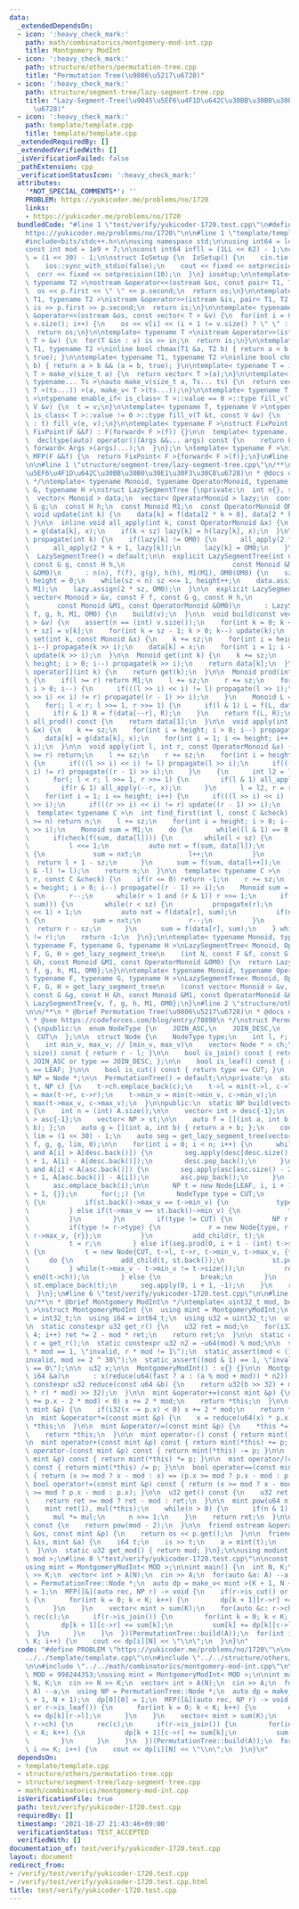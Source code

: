 ```yaml
---
data:
  _extendedDependsOn:
  - icon: ':heavy_check_mark:'
    path: math/combinatorics/montgomery-mod-int.cpp
    title: Montgomery ModInt
  - icon: ':heavy_check_mark:'
    path: structure/others/permutation-tree.cpp
    title: "Permutation Tree(\u9806\u5217\u6728)"
  - icon: ':heavy_check_mark:'
    path: structure/segment-tree/lazy-segment-tree.cpp
    title: "Lazy-Segment-Tree(\u9045\u5EF6\u4F1D\u642C\u30BB\u30B0\u30E1\u30F3\u30C8\
      \u6728)"
  - icon: ':heavy_check_mark:'
    path: template/template.cpp
    title: template/template.cpp
  _extendedRequiredBy: []
  _extendedVerifiedWith: []
  _isVerificationFailed: false
  _pathExtension: cpp
  _verificationStatusIcon: ':heavy_check_mark:'
  attributes:
    '*NOT_SPECIAL_COMMENTS*': ''
    PROBLEM: https://yukicoder.me/problems/no/1720
    links:
    - https://yukicoder.me/problems/no/1720
  bundledCode: "#line 1 \"test/verify/yukicoder-1720.test.cpp\"\n#define PROBLEM \"\
    https://yukicoder.me/problems/no/1720\"\n\n#line 1 \"template/template.cpp\"\n\
    #include<bits/stdc++.h>\n\nusing namespace std;\n\nusing int64 = long long;\n\
    const int mod = 1e9 + 7;\n\nconst int64 infll = (1LL << 62) - 1;\nconst int inf\
    \ = (1 << 30) - 1;\n\nstruct IoSetup {\n  IoSetup() {\n    cin.tie(nullptr);\n\
    \    ios::sync_with_stdio(false);\n    cout << fixed << setprecision(10);\n  \
    \  cerr << fixed << setprecision(10);\n  }\n} iosetup;\n\ntemplate< typename T1,\
    \ typename T2 >\nostream &operator<<(ostream &os, const pair< T1, T2 >& p) {\n\
    \  os << p.first << \" \" << p.second;\n  return os;\n}\n\ntemplate< typename\
    \ T1, typename T2 >\nistream &operator>>(istream &is, pair< T1, T2 > &p) {\n \
    \ is >> p.first >> p.second;\n  return is;\n}\n\ntemplate< typename T >\nostream\
    \ &operator<<(ostream &os, const vector< T > &v) {\n  for(int i = 0; i < (int)\
    \ v.size(); i++) {\n    os << v[i] << (i + 1 != v.size() ? \" \" : \"\");\n  }\n\
    \  return os;\n}\n\ntemplate< typename T >\nistream &operator>>(istream &is, vector<\
    \ T > &v) {\n  for(T &in : v) is >> in;\n  return is;\n}\n\ntemplate< typename\
    \ T1, typename T2 >\ninline bool chmax(T1 &a, T2 b) { return a < b && (a = b,\
    \ true); }\n\ntemplate< typename T1, typename T2 >\ninline bool chmin(T1 &a, T2\
    \ b) { return a > b && (a = b, true); }\n\ntemplate< typename T = int64 >\nvector<\
    \ T > make_v(size_t a) {\n  return vector< T >(a);\n}\n\ntemplate< typename T,\
    \ typename... Ts >\nauto make_v(size_t a, Ts... ts) {\n  return vector< decltype(make_v<\
    \ T >(ts...)) >(a, make_v< T >(ts...));\n}\n\ntemplate< typename T, typename V\
    \ >\ntypename enable_if< is_class< T >::value == 0 >::type fill_v(T &t, const\
    \ V &v) {\n  t = v;\n}\n\ntemplate< typename T, typename V >\ntypename enable_if<\
    \ is_class< T >::value != 0 >::type fill_v(T &t, const V &v) {\n  for(auto &e\
    \ : t) fill_v(e, v);\n}\n\ntemplate< typename F >\nstruct FixPoint : F {\n  explicit\
    \ FixPoint(F &&f) : F(forward< F >(f)) {}\n\n  template< typename... Args >\n\
    \  decltype(auto) operator()(Args &&... args) const {\n    return F::operator()(*this,\
    \ forward< Args >(args)...);\n  }\n};\n \ntemplate< typename F >\ninline decltype(auto)\
    \ MFP(F &&f) {\n  return FixPoint< F >{forward< F >(f)};\n}\n#line 4 \"test/verify/yukicoder-1720.test.cpp\"\
    \n\n#line 1 \"structure/segment-tree/lazy-segment-tree.cpp\"\n/**\n * @brief Lazy-Segment-Tree(\u9045\
    \u5EF6\u4F1D\u642C\u30BB\u30B0\u30E1\u30F3\u30C8\u6728)\n * @docs docs/lazy-segment-tree.md\n\
    \ */\ntemplate< typename Monoid, typename OperatorMonoid, typename F, typename\
    \ G, typename H >\nstruct LazySegmentTree {\nprivate:\n  int n{}, sz{}, height{};\n\
    \  vector< Monoid > data;\n  vector< OperatorMonoid > lazy;\n  const F f;\n  const\
    \ G g;\n  const H h;\n  const Monoid M1;\n  const OperatorMonoid OM0;\n\n  inline\
    \ void update(int k) {\n    data[k] = f(data[2 * k + 0], data[2 * k + 1]);\n \
    \ }\n\n  inline void all_apply(int k, const OperatorMonoid &x) {\n    data[k]\
    \ = g(data[k], x);\n    if(k < sz) lazy[k] = h(lazy[k], x);\n  }\n\n  inline void\
    \ propagate(int k) {\n    if(lazy[k] != OM0) {\n      all_apply(2 * k + 0, lazy[k]);\n\
    \      all_apply(2 * k + 1, lazy[k]);\n      lazy[k] = OM0;\n    }\n  }\n\npublic:\n\
    \  LazySegmentTree() = default;\n\n  explicit LazySegmentTree(int n, const F f,\
    \ const G g, const H h,\n                           const Monoid &M1, const OperatorMonoid\
    \ &OM0)\n      : n(n), f(f), g(g), h(h), M1(M1), OM0(OM0) {\n    sz = 1;\n   \
    \ height = 0;\n    while(sz < n) sz <<= 1, height++;\n    data.assign(2 * sz,\
    \ M1);\n    lazy.assign(2 * sz, OM0);\n  }\n\n  explicit LazySegmentTree(const\
    \ vector< Monoid > &v, const F f, const G g, const H h,\n                    \
    \       const Monoid &M1, const OperatorMonoid &OM0)\n      : LazySegmentTree(v.size(),\
    \ f, g, h, M1, OM0) {\n    build(v);\n  }\n\n  void build(const vector< Monoid\
    \ > &v) {\n    assert(n == (int) v.size());\n    for(int k = 0; k < n; k++) data[k\
    \ + sz] = v[k];\n    for(int k = sz - 1; k > 0; k--) update(k);\n  }\n\n  void\
    \ set(int k, const Monoid &x) {\n    k += sz;\n    for(int i = height; i > 0;\
    \ i--) propagate(k >> i);\n    data[k] = x;\n    for(int i = 1; i <= height; i++)\
    \ update(k >> i);\n  }\n\n  Monoid get(int k) {\n    k += sz;\n    for(int i =\
    \ height; i > 0; i--) propagate(k >> i);\n    return data[k];\n  }\n\n  Monoid\
    \ operator[](int k) {\n    return get(k);\n  }\n\n  Monoid prod(int l, int r)\
    \ {\n    if(l >= r) return M1;\n    l += sz;\n    r += sz;\n    for(int i = height;\
    \ i > 0; i--) {\n      if(((l >> i) << i) != l) propagate(l >> i);\n      if(((r\
    \ >> i) << i) != r) propagate((r - 1) >> i);\n    }\n    Monoid L = M1, R = M1;\n\
    \    for(; l < r; l >>= 1, r >>= 1) {\n      if(l & 1) L = f(L, data[l++]);\n\
    \      if(r & 1) R = f(data[--r], R);\n    }\n    return f(L, R);\n  }\n\n  Monoid\
    \ all_prod() const {\n    return data[1];\n  }\n\n  void apply(int k, const OperatorMonoid\
    \ &x) {\n    k += sz;\n    for(int i = height; i > 0; i--) propagate(k >> i);\n\
    \    data[k] = g(data[k], x);\n    for(int i = 1; i <= height; i++) update(k >>\
    \ i);\n  }\n\n  void apply(int l, int r, const OperatorMonoid &x) {\n    if(l\
    \ >= r) return;\n    l += sz;\n    r += sz;\n    for(int i = height; i > 0; i--)\
    \ {\n      if(((l >> i) << i) != l) propagate(l >> i);\n      if(((r >> i) <<\
    \ i) != r) propagate((r - 1) >> i);\n    }\n    {\n      int l2 = l, r2 = r;\n\
    \      for(; l < r; l >>= 1, r >>= 1) {\n        if(l & 1) all_apply(l++, x);\n\
    \        if(r & 1) all_apply(--r, x);\n      }\n      l = l2, r = r2;\n    }\n\
    \    for(int i = 1; i <= height; i++) {\n      if(((l >> i) << i) != l) update(l\
    \ >> i);\n      if(((r >> i) << i) != r) update((r - 1) >> i);\n    }\n  }\n\n\
    \  template< typename C >\n  int find_first(int l, const C &check) {\n    if(l\
    \ >= n) return n;\n    l += sz;\n    for(int i = height; i > 0; i--) propagate(l\
    \ >> i);\n    Monoid sum = M1;\n    do {\n      while((l & 1) == 0) l >>= 1;\n\
    \      if(check(f(sum, data[l]))) {\n        while(l < sz) {\n          propagate(l);\n\
    \          l <<= 1;\n          auto nxt = f(sum, data[l]);\n          if(not check(nxt))\
    \ {\n            sum = nxt;\n            l++;\n          }\n        }\n      \
    \  return l + 1 - sz;\n      }\n      sum = f(sum, data[l++]);\n    } while((l\
    \ & -l) != l);\n    return n;\n  }\n\n  template< typename C >\n  int find_last(int\
    \ r, const C &check) {\n    if(r <= 0) return -1;\n    r += sz;\n    for(int i\
    \ = height; i > 0; i--) propagate((r - 1) >> i);\n    Monoid sum = 0;\n    do\
    \ {\n      r--;\n      while(r > 1 and (r & 1)) r >>= 1;\n      if(check(f(data[r],\
    \ sum))) {\n        while(r < sz) {\n          propagate(r);\n          r = (r\
    \ << 1) + 1;\n          auto nxt = f(data[r], sum);\n          if(not check(nxt))\
    \ {\n            sum = nxt;\n            r--;\n          }\n        }\n      \
    \  return r - sz;\n      }\n      sum = f(data[r], sum);\n    } while((r & -r)\
    \ != r);\n    return -1;\n  }\n};\n\ntemplate< typename Monoid, typename OperatorMonoid,\
    \ typename F, typename G, typename H >\nLazySegmentTree< Monoid, OperatorMonoid,\
    \ F, G, H > get_lazy_segment_tree\n    (int N, const F &f, const G &g, const H\
    \ &h, const Monoid &M1, const OperatorMonoid &OM0) {\n  return LazySegmentTree{N,\
    \ f, g, h, M1, OM0};\n}\n\ntemplate< typename Monoid, typename OperatorMonoid,\
    \ typename F, typename G, typename H >\nLazySegmentTree< Monoid, OperatorMonoid,\
    \ F, G, H > get_lazy_segment_tree\n    (const vector< Monoid > &v, const F &f,\
    \ const G &g, const H &h, const Monoid &M1, const OperatorMonoid &OM0) {\n  return\
    \ LazySegmentTree{v, f, g, h, M1, OM0};\n}\n#line 2 \"structure/others/permutation-tree.cpp\"\
    \n\n/**\n * @brief Permutation Tree(\u9806\u5217\u6728)\n * @docs docs/permutation-tree.md\n\
    \ * @see https://codeforces.com/blog/entry/78898\n */\nstruct PermutationTree\
    \ {\npublic:\n  enum NodeType {\n    JOIN_ASC,\n    JOIN_DESC,\n    LEAF,\n  \
    \  CUT\n  };\n\n  struct Node {\n    NodeType type;\n    int l, r; // [l, r)\n\
    \    int min_v, max_v; // [min_v, max_v)\n    vector< Node * > ch;\n\n    size_t\
    \ size() const { return r - l; }\n\n    bool is_join() const { return type ==\
    \ JOIN_ASC or type == JOIN_DESC; };\n\n    bool is_leaf() const { return type\
    \ == LEAF; }\n\n    bool is_cut() const { return type == CUT; }\n  };\n\n  using\
    \ NP = Node *;\n\n  PermutationTree() = default;\n\nprivate:\n  static void add_child(NP\
    \ t, NP c) {\n    t->ch.emplace_back(c);\n    t->l = min(t->l, c->l);\n    t->r\
    \ = max(t->r, c->r);\n    t->min_v = min(t->min_v, c->min_v);\n    t->max_v =\
    \ max(t->max_v, c->max_v);\n  }\n\npublic:\n  static NP build(vector< int > &A)\
    \ {\n    int n = (int) A.size();\n\n    vector< int > desc{-1};\n    vector< int\
    \ > asc{-1};\n    vector< NP > st;\n\n    auto f = [](int a, int b) { return min(a,\
    \ b); };\n    auto g = [](int a, int b) { return a + b; };\n    constexpr int\
    \ lim = (1 << 30) - 1;\n    auto seg = get_lazy_segment_tree(vector< int >(n),\
    \ f, g, g, lim, 0);\n\n    for(int i = 0; i < n; i++) {\n      while(~desc.back()\
    \ and A[i] > A[desc.back()]) {\n        seg.apply(desc[desc.size() - 2] + 1, desc.back()\
    \ + 1, A[i] - A[desc.back()]);\n        desc.pop_back();\n      }\n      while(~asc.back()\
    \ and A[i] < A[asc.back()]) {\n        seg.apply(asc[asc.size() - 2] + 1, asc.back()\
    \ + 1, A[asc.back()] - A[i]);\n        asc.pop_back();\n      }\n      desc.emplace_back(i);\n\
    \      asc.emplace_back(i);\n\n      NP t = new Node{LEAF, i, i + 1, A[i], A[i]\
    \ + 1, {}};\n      for(;;) {\n        NodeType type = CUT;\n        if(not st.empty())\
    \ {\n          if(st.back()->max_v == t->min_v) {\n            type = JOIN_ASC;\n\
    \          } else if(t->max_v == st.back()->min_v) {\n            type = JOIN_DESC;\n\
    \          }\n        }\n        if(type != CUT) {\n          NP r = st.back();\n\
    \          if(type != r->type) {\n            r = new Node{type, r->l, r->r, r->min_v,\
    \ r->max_v, {r}};\n          }\n          add_child(r, t);\n          st.pop_back();\n\
    \          t = r;\n        } else if(seg.prod(0, i + 1 - (int) t->size()) == 0)\
    \ {\n          t = new Node{CUT, t->l, t->r, t->min_v, t->max_v, {t}};\n     \
    \     do {\n            add_child(t, st.back());\n            st.pop_back();\n\
    \          } while(t->max_v - t->min_v != t->size());\n          reverse(begin(t->ch),\
    \ end(t->ch));\n        } else {\n          break;\n        }\n      }\n     \
    \ st.emplace_back(t);\n      seg.apply(0, i + 1, -1);\n    }\n    return st[0];\n\
    \  }\n};\n#line 6 \"test/verify/yukicoder-1720.test.cpp\"\n\n#line 1 \"math/combinatorics/montgomery-mod-int.cpp\"\
    \n/**\n * @brief Montgomery ModInt\n */\ntemplate< uint32_t mod, bool fast = false\
    \ >\nstruct MontgomeryModInt {\n  using mint = MontgomeryModInt;\n  using i32\
    \ = int32_t;\n  using i64 = int64_t;\n  using u32 = uint32_t;\n  using u64 = uint64_t;\n\
    \n  static constexpr u32 get_r() {\n    u32 ret = mod;\n    for(i32 i = 0; i <\
    \ 4; i++) ret *= 2 - mod * ret;\n    return ret;\n  }\n\n  static constexpr u32\
    \ r = get_r();\n  static constexpr u32 n2 = -u64(mod) % mod;\n\n  static_assert(r\
    \ * mod == 1, \"invalid, r * mod != 1\");\n  static_assert(mod < (1 << 30), \"\
    invalid, mod >= 2 ^ 30\");\n  static_assert((mod & 1) == 1, \"invalid, mod % 2\
    \ == 0\");\n\n  u32 x;\n\n  MontgomeryModInt() : x{} {}\n\n  MontgomeryModInt(const\
    \ i64 &a)\n      : x(reduce(u64(fast ? a : (a % mod + mod)) * n2)) {}\n\n  static\
    \ constexpr u32 reduce(const u64 &b) {\n    return u32(b >> 32) + mod - u32((u64(u32(b)\
    \ * r) * mod) >> 32);\n  }\n\n  mint &operator+=(const mint &p) {\n    if(i32(x\
    \ += p.x - 2 * mod) < 0) x += 2 * mod;\n    return *this;\n  }\n\n  mint &operator-=(const\
    \ mint &p) {\n    if(i32(x -= p.x) < 0) x += 2 * mod;\n    return *this;\n  }\n\
    \n  mint &operator*=(const mint &p) {\n    x = reduce(u64(x) * p.x);\n    return\
    \ *this;\n  }\n\n  mint &operator/=(const mint &p) {\n    *this *= p.inverse();\n\
    \    return *this;\n  }\n\n  mint operator-() const { return mint() - *this; }\n\
    \n  mint operator+(const mint &p) const { return mint(*this) += p; }\n\n  mint\
    \ operator-(const mint &p) const { return mint(*this) -= p; }\n\n  mint operator*(const\
    \ mint &p) const { return mint(*this) *= p; }\n\n  mint operator/(const mint &p)\
    \ const { return mint(*this) /= p; }\n\n  bool operator==(const mint &p) const\
    \ { return (x >= mod ? x - mod : x) == (p.x >= mod ? p.x - mod : p.x); }\n\n \
    \ bool operator!=(const mint &p) const { return (x >= mod ? x - mod : x) != (p.x\
    \ >= mod ? p.x - mod : p.x); }\n\n  u32 get() const {\n    u32 ret = reduce(x);\n\
    \    return ret >= mod ? ret - mod : ret;\n  }\n\n  mint pow(u64 n) const {\n\
    \    mint ret(1), mul(*this);\n    while(n > 0) {\n      if(n & 1) ret *= mul;\n\
    \      mul *= mul;\n      n >>= 1;\n    }\n    return ret;\n  }\n\n  mint inverse()\
    \ const {\n    return pow(mod - 2);\n  }\n\n  friend ostream &operator<<(ostream\
    \ &os, const mint &p) {\n    return os << p.get();\n  }\n\n  friend istream &operator>>(istream\
    \ &is, mint &a) {\n    i64 t;\n    is >> t;\n    a = mint(t);\n    return is;\n\
    \  }\n\n  static u32 get_mod() { return mod; }\n};\n\nusing modint = MontgomeryModInt<\
    \ mod >;\n#line 8 \"test/verify/yukicoder-1720.test.cpp\"\n\nconst int MOD = 998244353;\n\
    using mint = MontgomeryModInt< MOD >;\n\nint main() {\n  int N, K;\n  cin >> N\
    \ >> K;\n  vector< int > A(N);\n  cin >> A;\n  for(auto &a: A) --a;\n  using NP\
    \ = PermutationTree::Node *;\n  auto dp = make_v< mint >(K + 1, N + 1);\n  dp[0][0]\
    \ = 1;\n  MFP([&](auto rec, NP r) -> void {\n    if(r->is_cut() or r->is_leaf())\
    \ {\n      for(int k = 0; k < K; k++) {\n        dp[k + 1][r->r] += dp[k][r->l];\n\
    \      }\n    }\n    vector< mint > sum(K);\n    for(auto &c: r->ch) {\n     \
    \ rec(c);\n      if(r->is_join()) {\n        for(int k = 0; k < K; k++) {\n  \
    \        dp[k + 1][c->r] += sum[k];\n          sum[k] += dp[k][c->l];\n      \
    \  }\n      }\n    }\n  })(PermutationTree::build(A));\n  for(int i = 1; i <=\
    \ K; i++) {\n    cout << dp[i][N] << \"\\n\";\n  }\n}\n"
  code: "#define PROBLEM \"https://yukicoder.me/problems/no/1720\"\n\n#include \"\
    ../../template/template.cpp\"\n\n#include \"../../structure/others/permutation-tree.cpp\"\
    \n\n#include \"../../math/combinatorics/montgomery-mod-int.cpp\"\n\nconst int\
    \ MOD = 998244353;\nusing mint = MontgomeryModInt< MOD >;\n\nint main() {\n  int\
    \ N, K;\n  cin >> N >> K;\n  vector< int > A(N);\n  cin >> A;\n  for(auto &a:\
    \ A) --a;\n  using NP = PermutationTree::Node *;\n  auto dp = make_v< mint >(K\
    \ + 1, N + 1);\n  dp[0][0] = 1;\n  MFP([&](auto rec, NP r) -> void {\n    if(r->is_cut()\
    \ or r->is_leaf()) {\n      for(int k = 0; k < K; k++) {\n        dp[k + 1][r->r]\
    \ += dp[k][r->l];\n      }\n    }\n    vector< mint > sum(K);\n    for(auto &c:\
    \ r->ch) {\n      rec(c);\n      if(r->is_join()) {\n        for(int k = 0; k\
    \ < K; k++) {\n          dp[k + 1][c->r] += sum[k];\n          sum[k] += dp[k][c->l];\n\
    \        }\n      }\n    }\n  })(PermutationTree::build(A));\n  for(int i = 1;\
    \ i <= K; i++) {\n    cout << dp[i][N] << \"\\n\";\n  }\n}\n"
  dependsOn:
  - template/template.cpp
  - structure/others/permutation-tree.cpp
  - structure/segment-tree/lazy-segment-tree.cpp
  - math/combinatorics/montgomery-mod-int.cpp
  isVerificationFile: true
  path: test/verify/yukicoder-1720.test.cpp
  requiredBy: []
  timestamp: '2021-10-27 21:43:46+09:00'
  verificationStatus: TEST_ACCEPTED
  verifiedWith: []
documentation_of: test/verify/yukicoder-1720.test.cpp
layout: document
redirect_from:
- /verify/test/verify/yukicoder-1720.test.cpp
- /verify/test/verify/yukicoder-1720.test.cpp.html
title: test/verify/yukicoder-1720.test.cpp
---
```

